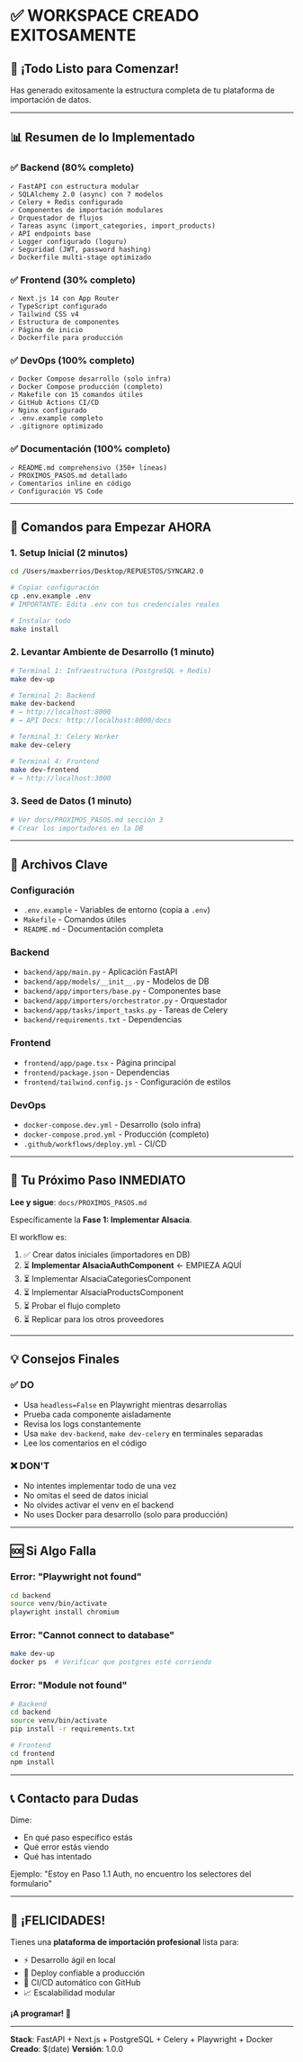 # ✅ WORKSPACE CREADO EXITOSAMENTE

## 🎉 ¡Todo Listo para Comenzar!

Has generado exitosamente la estructura completa de tu plataforma de importación de datos.

---

## 📊 Resumen de lo Implementado

### ✅ Backend (80% completo)
```
✓ FastAPI con estructura modular
✓ SQLAlchemy 2.0 (async) con 7 modelos
✓ Celery + Redis configurado
✓ Componentes de importación modulares
✓ Orquestador de flujos
✓ Tareas async (import_categories, import_products)
✓ API endpoints base
✓ Logger configurado (loguru)
✓ Seguridad (JWT, password hashing)
✓ Dockerfile multi-stage optimizado
```

### ✅ Frontend (30% completo)
```
✓ Next.js 14 con App Router
✓ TypeScript configurado
✓ Tailwind CSS v4
✓ Estructura de componentes
✓ Página de inicio
✓ Dockerfile para producción
```

### ✅ DevOps (100% completo)
```
✓ Docker Compose desarrollo (solo infra)
✓ Docker Compose producción (completo)
✓ Makefile con 15 comandos útiles
✓ GitHub Actions CI/CD
✓ Nginx configurado
✓ .env.example completo
✓ .gitignore optimizado
```

### ✅ Documentación (100% completo)
```
✓ README.md comprehensivo (350+ líneas)
✓ PROXIMOS_PASOS.md detallado
✓ Comentarios inline en código
✓ Configuración VS Code
```

---

## 🚀 Comandos para Empezar AHORA

### 1. Setup Inicial (2 minutos)
```bash
cd /Users/maxberrios/Desktop/REPUESTOS/SYNCAR2.0

# Copiar configuración
cp .env.example .env
# IMPORTANTE: Edita .env con tus credenciales reales

# Instalar todo
make install
```

### 2. Levantar Ambiente de Desarrollo (1 minuto)
```bash
# Terminal 1: Infraestructura (PostgreSQL + Redis)
make dev-up

# Terminal 2: Backend
make dev-backend
# → http://localhost:8000
# → API Docs: http://localhost:8000/docs

# Terminal 3: Celery Worker
make dev-celery

# Terminal 4: Frontend
make dev-frontend
# → http://localhost:3000
```

### 3. Seed de Datos (1 minuto)
```bash
# Ver docs/PROXIMOS_PASOS.md sección 3
# Crear los importadores en la DB
```

---

## 📁 Archivos Clave

### Configuración
- `.env.example` - Variables de entorno (copia a `.env`)
- `Makefile` - Comandos útiles
- `README.md` - Documentación completa

### Backend
- `backend/app/main.py` - Aplicación FastAPI
- `backend/app/models/__init__.py` - Modelos de DB
- `backend/app/importers/base.py` - Componentes base
- `backend/app/importers/orchestrator.py` - Orquestador
- `backend/app/tasks/import_tasks.py` - Tareas de Celery
- `backend/requirements.txt` - Dependencias

### Frontend
- `frontend/app/page.tsx` - Página principal
- `frontend/package.json` - Dependencias
- `frontend/tailwind.config.js` - Configuración de estilos

### DevOps
- `docker-compose.dev.yml` - Desarrollo (solo infra)
- `docker-compose.prod.yml` - Producción (completo)
- `.github/workflows/deploy.yml` - CI/CD

---

## 🎯 Tu Próximo Paso INMEDIATO

**Lee y sigue**: `docs/PROXIMOS_PASOS.md`

Específicamente la **Fase 1: Implementar Alsacia**.

El workflow es:
1. ✅ Crear datos iniciales (importadores en DB)
2. ⏳ **Implementar AlsaciaAuthComponent** ← EMPIEZA AQUÍ
3. ⏳ Implementar AlsaciaCategoriesComponent
4. ⏳ Implementar AlsaciaProductsComponent
5. ⏳ Probar el flujo completo
6. ⏳ Replicar para los otros proveedores

---

## 💡 Consejos Finales

### ✅ DO
- Usa `headless=False` en Playwright mientras desarrollas
- Prueba cada componente aisladamente
- Revisa los logs constantemente
- Usa `make dev-backend`, `make dev-celery` en terminales separadas
- Lee los comentarios en el código

### ❌ DON'T
- No intentes implementar todo de una vez
- No omitas el seed de datos inicial
- No olvides activar el venv en el backend
- No uses Docker para desarrollo (solo para producción)

---

## 🆘 Si Algo Falla

### Error: "Playwright not found"
```bash
cd backend
source venv/bin/activate
playwright install chromium
```

### Error: "Cannot connect to database"
```bash
make dev-up
docker ps  # Verificar que postgres esté corriendo
```

### Error: "Module not found"
```bash
# Backend
cd backend
source venv/bin/activate
pip install -r requirements.txt

# Frontend
cd frontend
npm install
```

---

## 📞 Contacto para Dudas

Dime:
- En qué paso específico estás
- Qué error estás viendo
- Qué has intentado

Ejemplo: "Estoy en Paso 1.1 Auth, no encuentro los selectores del formulario"

---

## 🎊 ¡FELICIDADES!

Tienes una **plataforma de importación profesional** lista para:
- ⚡ Desarrollo ágil en local
- 🐳 Deploy confiable a producción
- 🔄 CI/CD automático con GitHub
- 📈 Escalabilidad modular

**¡A programar! 🚀**

---

**Stack**: FastAPI + Next.js + PostgreSQL + Celery + Playwright + Docker
**Creado**: $(date)
**Versión**: 1.0.0
